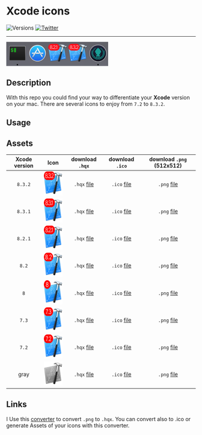 # Xcode icons

![Versions](https://img.shields.io/badge/versions->=7.3-333333.svg?style=flat-square)
[![Twitter](https://img.shields.io/badge/twitter-@StevenWatremez-blue.svg?style=flat-square)](http://twitter.com/StevenWatremez)

---

<img alt="Xcode_8.3.2" src="img/dock.png"  height="64" />

## Description
With this repo you could find your way to differentiate your **Xcode** version on your mac. There are several icons to enjoy from `7.2` to `8.3.2`. 

## Usage


## Assets

| Xcode version |    Icon    |        download `.hqx`         |        download `.ico`         |        download `.png` (512x512)      |
|:-------------:|:----------:|:---------------------------------:|:---------------------------------:|:----------------------------------------:|
|`8.3.2`| <img alt="Xcode_8.3.2" src="generated-icons/Xcode_8.3.2/Assets/512x512.png" width="64" height="64" /> | `.hqx` [file](generated-icons/Xcode_8.3.2/Xcode_8.3.2.hqx) |`.ico` [file](generated-icons/Xcode_8.3.2/Assets/Xcode_8.3.2.ico) |`.png` [file](generated-icons/Xcode_8.3.2/Assets/512x512.png) |
|`8.3.1`| <img alt="Xcode_8.3.1" src="generated-icons/Xcode_8.3.1/Assets/512x512.png" width="64" height="64" /> | `.hqx` [file](generated-icons/Xcode_8.3.1/Xcode_8.3.1.hqx) |`.ico` [file](generated-icons/Xcode_8.3.1/Assets/Xcode_8.3.1.ico) |`.png` [file](generated-icons/Xcode_8.3.1/Assets/512x512.png) |
|`8.2.1`| <img alt="Xcode_8.2.1" src="generated-icons/Xcode_8.2.1/Assets/512x512.png" width="64" height="64" /> | `.hqx` [file](generated-icons/Xcode_8.2.1/Xcode_8.2.1.hqx) |`.ico` [file](generated-icons/Xcode_8.2.1/Assets/Xcode_8.2.1.ico) |`.png` [file](generated-icons/Xcode_8.2.1/Assets/512x512.png) |
|`8.2`  | <img alt="Xcode_8.2" src="generated-icons/Xcode_8.2/Assets/512x512.png" width="64" height="64" />     | `.hqx` [file](generated-icons/Xcode_8.2/Xcode_8.2.hqx)     |`.ico` [file](generated-icons/Xcode_8.2/Assets/Xcode_8.2.ico) |`.png` [file](generated-icons/Xcode_8.2/Assets/512x512.png) |
|`8`    | <img alt="Xcode_8" src="generated-icons/Xcode_8/Assets/512x512.png" width="64" height="64" />         | `.hqx` [file](generated-icons/Xcode_8/Xcode_8.hqx)         |`.ico` [file](generated-icons/Xcode_8/Assets/Xcode_8.ico) |`.png` [file](generated-icons/Xcode_8/Assets/512x512.png) |
|`7.3`    | <img alt="Xcode_7.3" src="generated-icons/Xcode_7.3/Assets/512x512.png" width="64" height="64" />         | `.hqx` [file](generated-icons/Xcode_7.3/Xcode_7.3.hqx)         |`.ico` [file](generated-icons/Xcode_7.3/Assets/Xcode_7.3.ico) |`.png` [file](generated-icons/Xcode_7.3/Assets/512x512.png) |
|`7.2`    | <img alt="Xcode_7.2" src="generated-icons/Xcode_7.2/Assets/512x512.png" width="64" height="64" />         | `.hqx` [file](generated-icons/Xcode_7.2/Xcode_7.2.hqx)         |`.ico` [file](generated-icons/Xcode_7.2/Assets/Xcode_7.2.ico) |`.png` [file](generated-icons/Xcode_7.2/Assets/512x512.png) |
|gray    | <img alt="Xcode_gray" src="generated-icons/Xcode_gray/Assets/512x512.png" width="64" height="64" />         | `.hqx` [file](generated-icons/Xcode_gray/Xcode_gray.hqx)         |`.ico` [file](generated-icons/Xcode_gray/AssetsXcode_gray.ico) |`.png` [file](generated-icons/Xcode_gray/Assets/512x512.png) |

## Links

I Use this [converter](https://iconverticons.com/online/) to convert `.png` to `.hqx`. You can convert also to .ico or generate Assets of your icons with this converter. 
